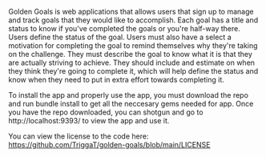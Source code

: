 Golden Goals is web applications that allows users that sign up to manage and track goals that they would like to accomplish. Each goal has a title and status to know if you've completed the goals or you're half-way there. Users define the status of the goal. Users must also have a select a motivation for completing the goal to remind themselves why they're taking on the challenge. They must describe the goal to know what it is that they are actually striving to achieve. They should include and estimate on when they think they're going to complete it, which will help define the status and know when they need to put in extra effort towards completing it.

To install the app and properly use the app, you must download the repo and run bundle install to get all the neccesary gems needed for app. Once you have the repo downloaded, you can shotgun and go to http://localhost:9393/ to view the app and use it. 

You can view the license to the code here: https://github.com/TriggaT/golden-goals/blob/main/LICENSE
